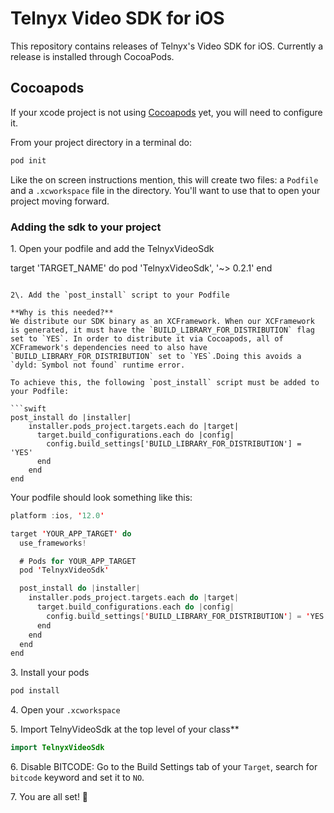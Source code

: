 # Telnyx Video SDK for iOS
This repository contains releases of Telnyx's Video SDK for iOS. Currently a release is installed through CocoaPods.


## Cocoapods

If your xcode project is not using [Cocoapods](https://cocoapods.org/) yet, you will need to configure it. 

From your project directory in a terminal do:
```bash
pod init
```
Like the on screen instructions mention, this will create two files: a `Podfile` and a `.xcworkspace` file in the directory. You'll want to use that to open your project moving forward.


### Adding the sdk to your project
1\. Open your podfile and add the TelnyxVideoSdk

target 'TARGET_NAME' do
		pod 'TelnyxVideoSdk', '~> 0.2.1'
end
```

2\. Add the `post_install` script to your Podfile

**Why is this needed?**  
We distribute our SDK binary as an XCFramework. When our XCFramework is generated, it must have the `BUILD_LIBRARY_FOR_DISTRIBUTION` flag set to `YES`. In order to distribute it via Cocoapods, all of XCFramework's dependencies need to also have `BUILD_LIBRARY_FOR_DISTRIBUTION` set to `YES`.Doing this avoids a  `dyld: Symbol not found` runtime error.

To achieve this, the following `post_install` script must be added to your Podfile:

```swift
post_install do |installer|
    installer.pods_project.targets.each do |target|
      target.build_configurations.each do |config|
        config.build_settings['BUILD_LIBRARY_FOR_DISTRIBUTION'] = 'YES'
      end
    end
end
```

Your podfile should look something like this: 

```swift
platform :ios, '12.0'

target 'YOUR_APP_TARGET' do
  use_frameworks!

  # Pods for YOUR_APP_TARGET
  pod 'TelnyxVideoSdk'

  post_install do |installer|
    installer.pods_project.targets.each do |target|
      target.build_configurations.each do |config|
        config.build_settings['BUILD_LIBRARY_FOR_DISTRIBUTION'] = 'YES'
      end
    end
  end
end
```

3\. Install your pods

```bash
pod install
```
4\. Open your `.xcworkspace`

5\. Import TelnyVideoSdk at the top level of your class**

```swift
import TelnyxVideoSdk
```

6\. Disable BITCODE: Go to the Build Settings tab of your `Target`, search for `bitcode` keyword and set it to `NO`.

7\. You are all set! 🚀
</br>
